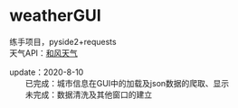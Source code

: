 # weatherGUI

练手项目，pyside2+requests  
天气API：[和风天气](https://dev.heweather.com/)

update：2020-8-10  
　　已完成：城市信息在GUI中的加载及json数据的爬取、显示  
　　未完成：数据清洗及其他窗口的建立